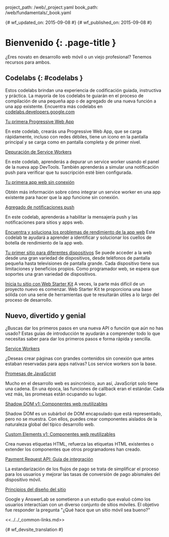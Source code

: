 project_path: /web/_project.yaml
book_path: /web/fundamentals/_book.yaml

{# wf_updated_on: 2015-09-08 #}
{# wf_published_on: 2015-09-08 #}

# Bienvenido {: .page-title }

¿Eres novato en desarrollo web móvil o un viejo profesional? Tenemos recursos para ambos. 


## Codelabs {: #codelabs }

Estos codelabs brindan una experiencia de codificación guiada, instructiva y práctica. La mayoría de los
codelabs te guiarán en el proceso de compilación de una pequeña app
o de agregado de una nueva función a una app existente.  Encuentra más codelabs en
[codelabs.developers.google.com](https://codelabs.developers.google.com/?cat=Web)

<div class="attempt-left">
  <a href="codelabs/your-first-pwapp/">
    Tu primera Progressive Web App
  </a>
  <p>
    En este codelab, crearás una Progressive Web App, que se carga rápidamente,
    incluso con redes débiles, tiene un ícono en la pantalla principal y se carga como
    en pantalla completa y de primer nivel.
  </p>
</div>
<div class="attempt-right">
  <a href="codelabs/debugging-service-workers/">
    Depuración de Service Workers
  </a>
  <p>
    En este codelab, aprenderás a depurar un service worker usando el
    panel de la nueva app DevTools. También aprenderás a simular una notificación
    push para verificar que tu suscripción esté bien configurada.
  </p>
</div>

<div style="clear:both"></div>

<div class="attempt-left">
  <a href="codelabs/offline/">
    Tu primera app web sin conexión
  </a>
  <p>
    Obtén más información sobre cómo integrar un service worker en una app existente para
    hacer que la app funcione sin conexión.
  </p>
</div>
<div class="attempt-right">
  <a href="codelabs/push-notifications/">
    Agregado de notificaciones push
  </a>
  <p>
    En este codelab, aprenderás a habilitar la mensajería push y
    las notificaciones para sitios y apps web.
  </p>
</div>

<div style="clear:both"></div>

[Encuentra y soluciona los problemas de rendimiento de la app web](codelabs/web-perf/)
Este codelab te ayudará a aprender a identificar y solucionar los cuellos de botella de rendimiento de la app web.

[Tu primer sitio para diferentes dispositivos](your-first-multi-screen-site/)
Se puede acceder a la web desde una gran variedad de dispositivos, desde teléfonos de pantalla pequeña hasta
televisiones de pantalla grande. Cada dispositivo tiene sus limitaciones y beneficios propios.
Como programador web, se espera que soportes una gran variedad de dispositivos.

[Inicia tu sitio con Web Starter Kit](web-starter-kit/)
A veces, la parte más difícil de un proyecto nuevo es comenzar. Web Starter
Kit te proporciona una base sólida con una serie de herramientas que te resultarán útiles a lo largo del
proceso de desarrollo.


## Nuevo, divertido y genial

¿Buscas dar los primeros pasos en una nueva API o función que aún no has usado?
Estas guías de introducción te ayudarán a comprender todo lo que necesitas
saber para dar los primeros pasos e forma rápida y sencilla.

<div class="attempt-left">
  <a href="primers/service-workers">
    Service Workers
  </a>
  <p>
    ¿Deseas crear páginas con grandes contenidos sin conexión que antes
    estaban reservadas para apps nativas? Los service workers son la base.
  </p>
</div>
<div class="attempt-right">
  <a href="primers/promises">
    Promesas de JavaScript
  </a>
  <p>
    Mucho en el desarrollo web es asincrónico, aun así, JavaScript solo tiene una
    cadena. En una época, las funciones de callback eran el estándar. Cada vez más, las promesas
    están ocupando su lugar.
  </p>
</div>

<div style="clear:both"></div>

<div class="attempt-left">
  <a href="primers/shadowdom">
    Shadow DOM v1: Componentes web reutilizables
  </a>
  <p>
    Shadow DOM es un subárbol de DOM encapsulado que está representado, pero no se muestra.
    Con ellos, puedes crear componentes aislados de la naturaleza
    global del típico desarrollo web.
  </p>
</div>
<div class="attempt-right">
  <a href="primers/customelements">
    Custom Elements v1: Componentes web reutilizables
  </a>
  <p>
    Crea nuevas etiquetas HTML, refuerza las etiquetas HTML existentes o extender los
    componentes que otros programadores han creado.
  </p>
</div>

<div style="clear:both"></div>

<div class="attempt-left">
  <a href="primers/payment-request/">
    Payment Request API: Guía de integración
  </a>
  <p>
    La estandarización de los flujos de pago se trata de simplificar el proceso para los usuarios
    y mejorar las tasas de conversión de pago abismales del dispositivo móvil.
  </p>
</div>
<div class="attempt-right">
  <a href="principles/">
    Principios del diseño del sitio
  </a>
  <p>
    Google y AnswerLab se sometieron a un estudio que evaluó cómo los usuarios interactúan con un
    diverso conjunto de sitios móviles. El objetivo fue responder la pregunta
    "¿Qué hace que un sitio móvil sea bueno?"
  </p>
</div>

<div style="clear:both"></div>

<<../../_common-links.md>>


{# wf_devsite_translation #}
